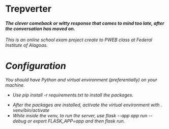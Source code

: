 # Trepverter</h1>
#### <em>The clever comeback or witty response that comes to mind too late, after the conversation has moved on.<em>
This is an online school exam project create to PWEB class at Federal Institute of Alagoas.

# Configuration</h1>
You should have Python and virtual environment (preferentially) on your machine.
* Use <em>pip install -r requirements.txt</em> to install the packages.</p>
* After the packages are installed, activate the virtual environment with <em>. venv/bin/activate<em/>
* While inside the venv, to run the server, use <em>flask --app app run --debug</em> or <em>export FLASK_APP=app</em> and then <em>flask run</em>.
